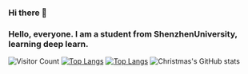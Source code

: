 ### Hi there 👋

<!--
**DioHai/DioHai** is a ✨ _special_ ✨ repository because its `README.md` (this file) appears on your GitHub profile.

Here are some ideas to get you started:

- 🔭 I’m currently working on ...
- 🌱 I’m currently learning ...
- 👯 I’m looking to collaborate on ...
- 🤔 I’m looking for help with ...
- 💬 Ask me about ...
- 📫 How to reach me: ...
- 😄 Pronouns: ...
- ⚡ Fun fact: ...
-->
### Hello, everyone. I am a student from ShenzhenUniversity, learning deep learn.
![Visitor Count](https://profile-counter.glitch.me/DioHai/count.svg)
[![Top Langs](https://github-readme-stats.vercel.app/api/top-langs/?username=DioHai)](https://github.com/DioHai/github-readme-stats)
[![Top Langs](https://github-readme-stats.vercel.app/api/top-langs/?username=DioHai&layout=compact)](https://github.com/DioHai/github-readme-stats)
![Christmas's GitHub stats](https://github-readme-stats.vercel.app/api?username=DioHai&show_icons=true&theme=tokyonight)
